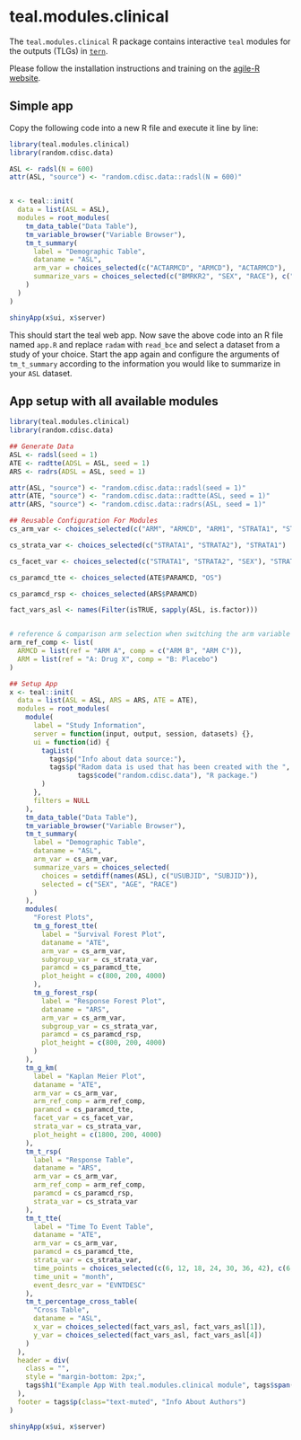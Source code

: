 
# teal.modules.clinical

The `teal.modules.clinical` R package contains interactive `teal` modules for the outputs
(TLGs) in [`tern`](https://github.roche.com/NEST/tern).

Please follow the installation instructions and training on the [agile-R website](http://go.roche.com/agile-R).


## Simple app

Copy the following code into a new R file and execute it line by line:

```r
library(teal.modules.clinical)
library(random.cdisc.data)

ASL <- radsl(N = 600)
attr(ASL, "source") <- "random.cdisc.data::radsl(N = 600)"


x <- teal::init(
  data = list(ASL = ASL),
  modules = root_modules(
    tm_data_table("Data Table"),
    tm_variable_browser("Variable Browser"),
    tm_t_summary(
      label = "Demographic Table",
      dataname = "ASL",
      arm_var = choices_selected(c("ACTARMCD", "ARMCD"), "ACTARMCD"),
      summarize_vars = choices_selected(c("BMRKR2", "SEX", "RACE"), c("BMRKR2", "SEX"))
    )
  )
)

shinyApp(x$ui, x$server)
```

This should start the teal web app. Now save the above code into an R file named
`app.R` and replace `radam` with `read_bce` and select a dataset from a study of
your choice. Start the app again and configure the arguments of
`tm_t_summary` according to the information you would like to
summarize in your `ASL` dataset.


## App setup with all available modules

```r
library(teal.modules.clinical)
library(random.cdisc.data)

## Generate Data
ASL <- radsl(seed = 1)
ATE <- radtte(ADSL = ASL, seed = 1)
ARS <- radrs(ADSL = ASL, seed = 1)

attr(ASL, "source") <- "random.cdisc.data::radsl(seed = 1)"
attr(ATE, "source") <- "random.cdisc.data::radtte(ASL, seed = 1)"
attr(ARS, "source") <- "random.cdisc.data::radrs(ASL, seed = 1)"

## Reusable Configuration For Modules
cs_arm_var <- choices_selected(c("ARM", "ARMCD", "ARM1", "STRATA1", "STRATA2"), "ARM")

cs_strata_var <- choices_selected(c("STRATA1", "STRATA2"), "STRATA1")

cs_facet_var <- choices_selected(c("STRATA1", "STRATA2", "SEX"), "STRATA1")

cs_paramcd_tte <- choices_selected(ATE$PARAMCD, "OS")

cs_paramcd_rsp <- choices_selected(ARS$PARAMCD)

fact_vars_asl <- names(Filter(isTRUE, sapply(ASL, is.factor)))


# reference & comparison arm selection when switching the arm variable
arm_ref_comp <- list(
  ARMCD = list(ref = "ARM A", comp = c("ARM B", "ARM C")),
  ARM = list(ref = "A: Drug X", comp = "B: Placebo")
)

## Setup App
x <- teal::init(
  data = list(ASL = ASL, ARS = ARS, ATE = ATE),
  modules = root_modules(
    module(
      label = "Study Information",
      server = function(input, output, session, datasets) {},
      ui = function(id) {
        tagList(
          tags$p("Info about data source:"),
          tags$p("Radom data is used that has been created with the ",
                 tags$code("random.cdisc.data"), "R package.")
        )
      },
      filters = NULL
    ),
    tm_data_table("Data Table"),
    tm_variable_browser("Variable Browser"),
    tm_t_summary(
      label = "Demographic Table",
      dataname = "ASL",
      arm_var = cs_arm_var,
      summarize_vars = choices_selected(
        choices = setdiff(names(ASL), c("USUBJID", "SUBJID")), 
        selected = c("SEX", "AGE", "RACE")
      )
    ),
    modules(
      "Forest Plots",
      tm_g_forest_tte(
        label = "Survival Forest Plot",
        dataname = "ATE",
        arm_var = cs_arm_var,
        subgroup_var = cs_strata_var,
        paramcd = cs_paramcd_tte,
        plot_height = c(800, 200, 4000)
      ),
      tm_g_forest_rsp(
        label = "Response Forest Plot",
        dataname = "ARS",
        arm_var = cs_arm_var,
        subgroup_var = cs_strata_var,
        paramcd = cs_paramcd_rsp,
        plot_height = c(800, 200, 4000)
      )
    ),
    tm_g_km(
      label = "Kaplan Meier Plot",
      dataname = "ATE",
      arm_var = cs_arm_var,
      arm_ref_comp = arm_ref_comp,
      paramcd = cs_paramcd_tte,
      facet_var = cs_facet_var,
      strata_var = cs_strata_var,
      plot_height = c(1800, 200, 4000)
    ),
    tm_t_rsp(
      label = "Response Table",
      dataname = "ARS",
      arm_var = cs_arm_var,
      arm_ref_comp = arm_ref_comp,
      paramcd = cs_paramcd_rsp,
      strata_var = cs_strata_var
    ),
    tm_t_tte(
      label = "Time To Event Table",
      dataname = "ATE",
      arm_var = cs_arm_var,
      paramcd = cs_paramcd_tte,
      strata_var = cs_strata_var,
      time_points = choices_selected(c(6, 12, 18, 24, 30, 36, 42), c(6, 12, 18)),
      time_unit = "month",
      event_desrc_var = "EVNTDESC"
    ),
    tm_t_percentage_cross_table(
      "Cross Table",
      dataname = "ASL",
      x_var = choices_selected(fact_vars_asl, fact_vars_asl[1]),
      y_var = choices_selected(fact_vars_asl, fact_vars_asl[4])
    )
  ),
  header = div(
    class = "",
    style = "margin-bottom: 2px;",
    tags$h1("Example App With teal.modules.clinical module", tags$span("SPA", class="pull-right"))
  ),
  footer = tags$p(class="text-muted", "Info About Authors")
)  

shinyApp(x$ui, x$server)
```

